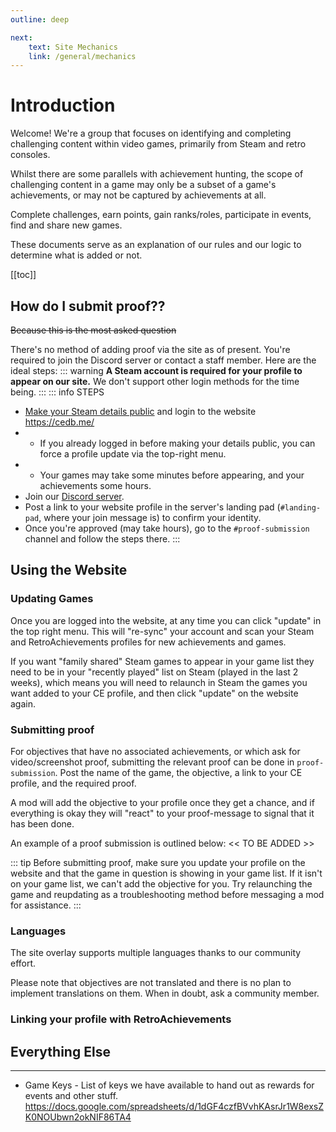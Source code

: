 ```yaml
---
outline: deep

next:
    text: Site Mechanics
    link: /general/mechanics
---
```


# Introduction

Welcome! We're a group that focuses on identifying and completing challenging content within video games, primarily from Steam and retro consoles.

Whilst there are some parallels with achievement hunting, the scope of challenging content in a game may only be a subset of a game's achievements, or may not be captured by achievements at all.

Complete challenges, earn points, gain ranks/roles, participate in events, find and share new games.

These documents serve as an explanation of our rules and our logic to determine what is added or not.

[[toc]]


## How do I submit proof??
<s>Because this is the most asked question</s>

There's no method of adding proof via the site as of present. You're required to join the Discord server or contact a staff member. Here are the ideal steps:
::: warning
**A Steam account is required for your profile to appear on our site.** We don't support other login methods for the time being.
:::
::: info STEPS
- [Make your Steam details public](/isolated/how-to-set-steam-to-public) and login to the website https://cedb.me/
- - If you already logged in before making your details public, you can force a profile update via the top-right menu.
- - Your games may take some minutes before appearing, and your achievements some hours.
- Join our [Discord server](https://discord.gg/challengeenthusiast).
- Post a link to your website profile in the server's landing pad (```#landing-pad```, where your join message is) to confirm your identity.
- Once you're approved (may take hours), go to the ```#proof-submission``` channel and follow the steps there.
:::


## Using the Website

### Updating Games
Once you are logged into the website, at any time you can click "update" in the top right menu. This will "re-sync" your account and scan your Steam and RetroAchievements profiles for new achievements and games.

If you want "family shared" Steam games to appear in your game list they need to be in your "recently played" list on Steam (played in the last 2 weeks), which means you will need to relaunch in Steam the games you want added to your CE profile, and then click "update" on the website again. 

### Submitting proof 
For objectives that have no associated achievements, or which ask for video/screenshot proof, submitting the relevant proof can be done in ⁠```proof-submission```.
Post the name of the game, the objective, a link to your CE profile, and the required proof.

A mod will add the objective to your profile once they get a chance, and if everything is okay they will "react" to your proof-message to signal that it has been done.

An example of a proof submission is outlined below:
<< TO BE ADDED >>

::: tip 
Before submitting proof, make sure you update your profile on the website and that the game in question is showing in your game list. If it isn't on your game list, we can't add the objective for you. Try relaunching the game and reupdating as a troubleshooting method before messaging a mod for assistance.
::: 

### Languages
The site overlay supports multiple languages thanks to our community effort. 

Please note that objectives are not translated and there is no plan to implement translations on them. When in doubt, ask a community member.

### Linking your profile with RetroAchievements



## Everything Else
----------------

- Game Keys - List of keys we have available to hand out as rewards for events and other stuff.
https://docs.google.com/spreadsheets/d/1dGF4czfBVvhKAsrJr1W8exsZK0NOUbwn2okNIF86TA4
 
